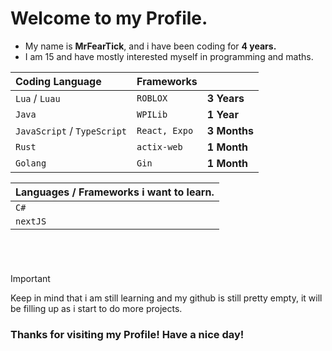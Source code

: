 # Welcome to my Profile.


* My name is **MrFearTick**, and i have been coding for **4 years.**
* I am 15 and have mostly interested myself in programming and maths. 

| Coding Language | Frameworks | |
| :--- | :--- | :--- |
| `Lua` / `Luau` | `ROBLOX` | **3 Years** |
| `Java` | `WPILib` | **1 Year** |
| `JavaScript` / `TypeScript` | `React, Expo` | **3 Months** |
| `Rust` | `actix-web` | **1 Month** |
| `Golang` | `Gin` | **1 Month** |

| Languages / Frameworks i want to learn. |
| :--- |
| `C#` |
| `nextJS` |

# 

<br />

> [!IMPORTANT]
> Keep in mind that i am still learning and my github is still pretty empty, it will be filling up as i start to do more projects.


### Thanks for visiting my Profile! Have a nice day!
